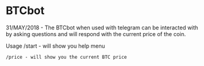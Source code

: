 # BTCbot
 31/MAY/2018 - The BTCbot when used with telegram can be interacted with by asking questions and will respond with the current price of the coin.

Usage
	/start - will show you help menu

	/price - will show you the current BTC price